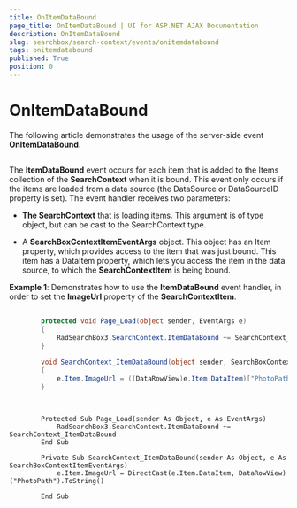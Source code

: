 ```yaml
---
title: OnItemDataBound
page_title: OnItemDataBound | UI for ASP.NET AJAX Documentation
description: OnItemDataBound
slug: searchbox/search-context/events/onitemdatabound
tags: onitemdatabound
published: True
position: 0
---
```


# OnItemDataBound



The following article demonstrates the usage of the server-side event __OnItemDataBound__.

## 

The __ItemDataBound__ event occurs for each item that is added to the Items collection of the __SearchContext__ when it is bound. This event only occurs if the items are loaded from a data source (the DataSource or DataSourceID property is set). The event handler receives two parameters:

* __The SearchContext__ that is loading items. This argument is of type object, but can be cast to the SearchContext type.

* A __SearchBoxContextItemEventArgs__ object. This object has an Item property, which provides access to the item that was just bound. This item has a DataItem property, which lets you access the item in the data source, to which the __SearchContextItem__ is being bound.

__Example 1__: Demonstrates how to use the __ItemDataBound__ event handler, in order to set the __ImageUrl__ property of the __SearchContextItem__. 



````C#
	
	    protected void Page_Load(object sender, EventArgs e)
	    {
	        RadSearchBox3.SearchContext.ItemDataBound += SearchContext_ItemDataBound;
	    }
	
	    void SearchContext_ItemDataBound(object sender, SearchBoxContextItemEventArgs e)
	    {
	        e.Item.ImageUrl = ((DataRowView)e.Item.DataItem)["PhotoPath"].ToString();
	    }
	
````
````VB.NET
	
	    Protected Sub Page_Load(sender As Object, e As EventArgs)
	        RadSearchBox3.SearchContext.ItemDataBound += SearchContext_ItemDataBound
	    End Sub
	
	    Private Sub SearchContext_ItemDataBound(sender As Object, e As SearchBoxContextItemEventArgs)
	        e.Item.ImageUrl = DirectCast(e.Item.DataItem, DataRowView)("PhotoPath").ToString()
	
	    End Sub
	
````

